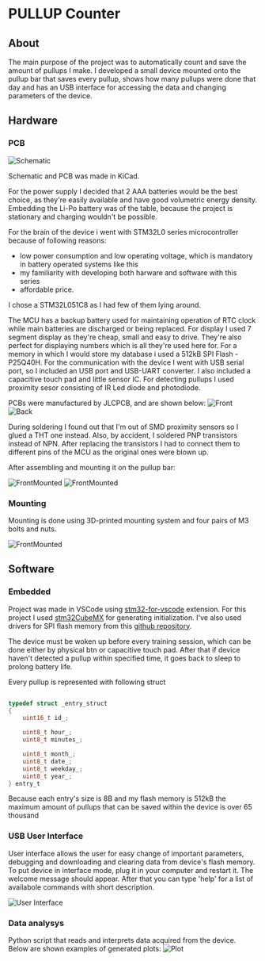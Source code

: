 
# PULLUP Counter

## About

The main purpose of the project was to automatically count and save the amount of pullups I make. I developed a small device mounted onto the pullup bar that saves every pullup, shows how many pullups were done that day and has an USB interface for accessing the data and changing parameters of the device.

## Hardware

### PCB

![Schematic](pullup_counter_readme/schematic.svg)

Schematic and PCB was made in KiCad.

For the power supply I decided that 2 AAA batteries would be the best choice, as they're easily available and have good volumetric energy density. Embedding the Li-Po battery was of the table, because the project is stationary and charging wouldn't be possible. 

For the brain of the device i went with STM32L0 series microcontroller because of following reasons:

- low power consumption and low operating voltage, which is mandatory in battery operated systems like this
- my familiarity with developing both harware and software with this series
- affordable price.

I chose a STM32L051C8 as I had few of them lying around.

The MCU has a backup battery used for maintaining operation of RTC clock while main batteries are discharged or being replaced. For display I used 7 segment display as they're cheap, small and easy to drive. They're also perfect for displaying numbers which is all they're used here for. For a memory in which I would store my database i used a 512kB SPI Flash - P25Q40H. For the communication with the device I went with USB serial port, so I included an USB port and USB-UART converter. I also included a capacitive touch pad and little sensor IC. For detecting pullups I used proximity sesor consisting of IR Led diode and photodiode.

PCBs were manufactured by JLCPCB, and are shown below:
![Front](pullup_counter_readme/BoardFront.jpg)
![Back](pullup_counter_readme/BoardBack.jpg)

During soldering I found out that I'm out of SMD proximity sensors so I glued a THT one instead. Also, by accident, I soldered PNP transistors instead of NPN. After replacing the transistors I had to connect them to different pins of the MCU as the original ones were blown up.

After assembling and mounting it on the pullup bar:

![FrontMounted](pullup_counter_readme/MountedFront.jpg)
![FrontMounted](pullup_counter_readme/MountedBack.jpg)

### Mounting

Mounting is done using 3D-printed mounting system and four pairs of M3 bolts and nuts.

![FrontMounted](pullup_counter_readme/mountingSystem.jpg)

## Software

### Embedded

Project was made in VSCode using [stm32-for-vscode](https://github.com/bmd-studio/stm32-for-vscode) extension. For this project I used [stm32CubeMX](https://www.st.com/en/development-tools/stm32cubemx.html) for generating initialization. I've also used drivers for SPI flash memory from this [github repository](https://github.com/nimaltd/w25qxx).

The device must be woken up before every training session, which can be done either by physical btn or capacitive touch pad. After that if device haven't detected a pullup within specified time, it goes back to sleep to prolong battery life.

Every pullup is represented with following struct

```C

typedef struct _entry_struct
{
    uint16_t id_;

    uint8_t hour_;
    uint8_t minutes_;

    uint8_t month_;
    uint8_t date_;
    uint8_t weekday_;
    uint8_t year_;
} entry_t

```

Because each entry's size is 8B and my flash memory is 512kB the maximum amount of pullups that can be saved within the device is over 65 thousand

### USB User Interface

User interface allows the user for easy change of important parameters, debugging and downloading and  clearing data from device's flash memory. To put device in interface mode, plug it in your computer and restart it. The welcome message should appear. After that you can type 'help' for a list of availabole commands with short description.

![User Interface](pullup_counter_readme/UserInterface0.png)

### Data analysys

Python script that reads and interprets data acquired from the device. Below are shown examples of generated plots:
![Plot](pullup_counter_readme/PullupDistributionDuringDay.png)
